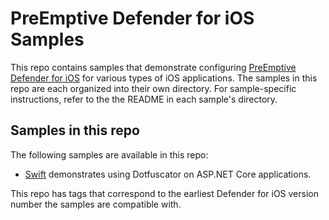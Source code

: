 # PreEmptive Defender for iOS Samples

This repo contains samples that demonstrate configuring [PreEmptive Defender for iOS](https://www.preemptive.com/products/defender-for-ios/) for various types of iOS applications. 
The samples in this repo are each organized into their own directory.
For sample-specific instructions, refer to the the README in each sample's directory.

## Samples in this repo

The following samples are available in this repo:
* [Swift](asp.netcore/) demonstrates using Dotfuscator on ASP.NET Core applications.

This repo has tags that correspond to the earliest Defender for iOS version number the samples are compatible with. 
